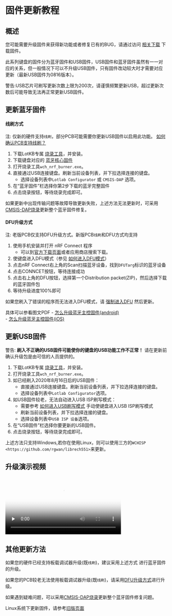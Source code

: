 
固件更新教程
=====================

概述
---------------

您可能需要升级固件来获得新功能或者修复已有的BUG，请通过访问 [相关下载](down/download.md) 下载固件。

此系列键盘的固件分为蓝牙固件和USB固件，USB固件和蓝牙固件虽然有一一对应的关系，但一般情况下可以不升级USB固件，只有固件改动较大时才需要对应更新（最新USB固件为0816版本）。

警告:USB芯片可刷写更新次数上限为200次，请谨慎频繁更新USB，超过更新次数后可能导致无法再正常更新USB固件。

更新蓝牙固件
---------------

#### 线刷方式

注: 仅新的硬件支持`线刷`，部分PCB可能需要你更新USB固件以启用此功能。 [如何确认PCB支持线刷？](faq.md#如何确认PCB支持线刷)

1. 下载LotKB专属 [烧录工具](http://glab.online/down/wch_nrf_burner_setup.exe)，并安装。
2. 下载键盘对应的 [蓝牙核心固件](https://eyun.baidu.com/s/3bpVmTzx) 
3. 打开烧录工具`wch_nrf_burner.exe`。
4. 直接通过USB连接键盘。刷新当前设备列表，并下拉选择连接的键盘。
   - 选择设备列表中`Lotlab Configurator` 或 `CMSIS-DAP` 选项。
5. 在“蓝牙固件”栏选择你第2步下载的蓝牙完整固件
6. 点击烧录按钮，等待烧录完成即可。

如果更新中出现传输问题等故障导致更新失败，上述方法无法更新时，可采用[CMSIS-DAP烧录](upgrade2.md#使用板载调试器强制更新蓝牙完整固件)更新整个蓝牙固件修复。

#### DFU升级方式

注: 老版PCB仅支持DFU升级方式。新版PCB`线刷`和DFU方式均支持

1. 使用手机安装并打开 nRF Connect 程序
   - 可以到[官方下载页面](https://www.nordicsemi.com/Software-and-tools/Development-Tools/nRF-Connect-for-mobile)或者应用商店搜索下载。
2. 使键盘进入DFU模式（参见 [如何进入DFU模式](faq.md#如何进入DFU模式)）
3. 点击nRF Connect右上角的Scan扫描蓝牙设备，找到`DFUTarg`标识的蓝牙设备
4. 点击CONNCET按钮，等待连接成功
4. 点击右上角的DFU按钮，选择第一个Distribution packet(ZIP)，然后选择下载的蓝牙固件包
5. 等待升级进度100%即可

如果您刷入了错误的程序而无法进入DFU模式，请 [强制进入DFU](faq.md#如何进入DFU模式) 然后更新。

具体可以参看图文PDF
    - [怎么升级蓝牙主控固件(android)](pdf/怎么升级蓝牙主控固件-android–GT系列蓝牙双模键盘官网.pdf)  
    - [怎么升级蓝牙主控固件(iOS)](pdf/怎么升级蓝牙主控固件-iOS–GT系列蓝牙双模键盘官网.pdf)


更新USB固件
-----------

警告: **刷入不正确的USB固件可能使你的键盘的USB功能工作不正常！** 请在更新前确认升级包是由可信的人员提供的。
   
1. 下载LotKB专属 [烧录工具](http://glab.online/down/wch_nrf_burner_setup.exe)，并安装。
2. 打开烧录工具`wch_nrf_burner.exe`。
3. 如已经刷入2020年8月16日后的USB固件：
   - 直接通过USB连接键盘。刷新当前设备列表，并下拉选择连接的键盘。
   - 选择设备列表中`Lotlab Configurator`选项。
4. 如USB固件较老，无法自动进入USB ISP刷写模式：
   - 需要参考 [如何进入USB刷写模式](faq.md#如何进入USB刷写模式) 手动使键盘进入USB ISP刷写模式
   - 刷新当前设备列表，并下拉选择连接的键盘。
   - 选择设备列表中`USB ISP 设备`选项。
4. 在“USB固件”栏选择你要更新的USB固件。
5. 点击烧录按钮，等待烧录完成即可。

上述方法只支持Windows,若你在使用Linux，则可以使用三方的`WCHISP <https://github.com/rgwan/librech551>`来更新。

升级演示视频
----------

<video id="video" width="360px" height="auto" controls="controls" preload="none" poster="http://glab.online/wp-content/uploads/2019/10/favicon.png">
  <source id="1" src="http://glab.online/down/wch_nrf_burner.mp4" type="video/mp4">
  <source id="2" src="https://glab.online/wp-content/uploads/2020/01/DFU升级演示.mp4" type="video/mp4">
  您的浏览器不支持播放此视频
</video>

其他更新方法
-------------

如果您的硬件已经支持板载调试器升级(既`线刷`)，建议采用上述方式 进行蓝牙固件的升级。

如果您的PCB较老无法使用板载调试器升级(既`线刷`)，请采用[DFU升级方式](upgrade2.md#使用_DFU_模式更新蓝牙固件)进行升级。

如果遇到疑难问题，可以采用[CMSIS-DAP烧录](upgrade2.md#使用板载调试器强制更新蓝牙完整固件)更新整个蓝牙固件修复问题。

Linux系统下更新固件，请参考[旧版页面](upgrade2.md)